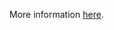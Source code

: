 More information [here](https://docs.prismacloud.io/en/enterprise-edition/policy-reference/azure-policies/azure-general-policies/bc-azure-2-51).
